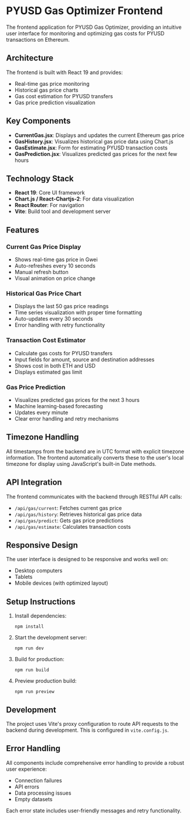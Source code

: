 # PYUSD Gas Optimizer Frontend

The frontend application for PYUSD Gas Optimizer, providing an intuitive user interface for monitoring and optimizing gas costs for PYUSD transactions on Ethereum.

## Architecture

The frontend is built with React 19 and provides:

- Real-time gas price monitoring
- Historical gas price charts
- Gas cost estimation for PYUSD transfers
- Gas price prediction visualization

## Key Components

- **CurrentGas.jsx**: Displays and updates the current Ethereum gas price
- **GasHistory.jsx**: Visualizes historical gas price data using Chart.js
- **GasEstimate.jsx**: Form for estimating PYUSD transaction costs
- **GasPrediction.jsx**: Visualizes predicted gas prices for the next few hours

## Technology Stack

- **React 19**: Core UI framework
- **Chart.js / React-Chartjs-2**: For data visualization
- **React Router**: For navigation
- **Vite**: Build tool and development server

## Features

### Current Gas Price Display

- Shows real-time gas price in Gwei
- Auto-refreshes every 10 seconds
- Manual refresh button
- Visual animation on price change

### Historical Gas Price Chart

- Displays the last 50 gas price readings
- Time series visualization with proper time formatting
- Auto-updates every 30 seconds
- Error handling with retry functionality

### Transaction Cost Estimator

- Calculate gas costs for PYUSD transfers
- Input fields for amount, source and destination addresses
- Shows cost in both ETH and USD
- Displays estimated gas limit

### Gas Price Prediction

- Visualizes predicted gas prices for the next 3 hours
- Machine learning-based forecasting
- Updates every minute
- Clear error handling and retry mechanisms

## Timezone Handling

All timestamps from the backend are in UTC format with explicit timezone information. The frontend automatically converts these to the user's local timezone for display using JavaScript's built-in Date methods.

## API Integration

The frontend communicates with the backend through RESTful API calls:

- `/api/gas/current`: Fetches current gas price
- `/api/gas/history`: Retrieves historical gas price data
- `/api/gas/predict`: Gets gas price predictions
- `/api/gas/estimate`: Calculates transaction costs

## Responsive Design

The user interface is designed to be responsive and works well on:
- Desktop computers
- Tablets
- Mobile devices (with optimized layout)

## Setup Instructions

1. Install dependencies:
   ```
   npm install
   ```

2. Start the development server:
   ```
   npm run dev
   ```

3. Build for production:
   ```
   npm run build
   ```

4. Preview production build:
   ```
   npm run preview
   ```

## Development

The project uses Vite's proxy configuration to route API requests to the backend during development. This is configured in `vite.config.js`.

## Error Handling

All components include comprehensive error handling to provide a robust user experience:

- Connection failures
- API errors
- Data processing issues
- Empty datasets

Each error state includes user-friendly messages and retry functionality.